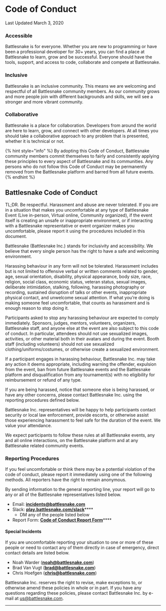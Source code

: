 # Code of Conduct

Last Updated March 3, 2020

### Accessible

Battlesnake is for everyone. Whether you are new to programming or have been a professional developer for 30+ years, you can find a place at Battlesnake to learn, grow and be successful. Everyone should have the tools, support, and access to code, collaborate and compete at Battlesnake.

### Inclusive

Battlesnake is an inclusive community. This means we are welcoming and respectful of all Battlesnake community members. As our community grows and more people join with different backgrounds and skills, we will see a stronger and more vibrant community.

### Collaborative

Battlesnake is a place for collaboration. Developers from around the world are here to learn, grow, and connect with other developers. At all times you should take a collaborative approach to any problem that is presented, whether it is technical or not.

{% hint style="info" %}
By adopting this Code of Conduct, Battlesnake community members commit themselves to fairly and consistently applying these principles to every aspect of Battlesnake and its communities. Any persons who do not follow this Code of Conduct may be permanently removed from the Battlesnake platform and barred from all future events.
{% endhint %}

## Battlesnake Code of Conduct

TL;DR. Be respectful. Harassment and abuse are never tolerated. If you are in a situation that makes you uncomfortable at any type of Battlesnake Event \(Live in-person, Virtual online, Community organized\), if the event itself is creating an unsafe or inappropriate environment, or if interacting with a Battlesnake representative or event organizer makes you uncomfortable, please report it using the procedures included in this document.

Battlesnake \(Battlesnake Inc.\) stands for inclusivity and accessibility. We believe that every single person has the right to have a safe and welcoming environment.

Harassing behaviour in any form will not be tolerated. Harassment includes but is not limited to offensive verbal or written comments related to gender, age, sexual orientation, disability, physical appearance, body size, race, religion, social class, economic status, veteran status, sexual images, deliberate intimidation, stalking, following, harassing photography or recording, sustained disruption of talks or other events, inappropriate physical contact, and unwelcome sexual attention. If what you’re doing is making someone feel uncomfortable, that counts as harassment and is enough reason to stop doing it.

Participants asked to stop any harassing behaviour are expected to comply immediately. Sponsors, judges, mentors, volunteers, organizers, Battlesnake staff, and anyone else at the event are also subject to this code of conduct. In particular, attendees should not use sexualized images, activities, or other material both in their avatars and during the event. Booth staff \(including volunteers\) should not use sexualized clothing/uniforms/costumes, or otherwise create a sexualized environment.

If a participant engages in harassing behaviour, Battlesnake Inc. may take any action it deems appropriate, including warning the offender, expulsion from the event, ban from future Battlesnake events and the Battlesnake platform and disqualification from any tournament\(s\) with no eligibility for reimbursement or refund of any type.

If you are being harassed, notice that someone else is being harassed, or have any other concerns, please contact Battlesnake Inc. using the reporting procedures defined below.

Battlesnake Inc. representatives will be happy to help participants contact security or local law enforcement, provide escorts, or otherwise assist those experiencing harassment to feel safe for the duration of the event. We value your attendance.

We expect participants to follow these rules at all Battlesnake events, any and all online interactions, on the Battlesnake platform and at any Battlesnake related community events.

### Reporting Procedures

If you feel uncomfortable or think there may be a potential violation of the code of conduct, please report it immediately using one of the following methods. All reporters have the right to remain anonymous.

By sending information to the general reporting line, your report will go to any or all of the Battlesnake representatives listed below.

* Email: [**incidents@battlesnake.com**](mailto:incidents@battlesnake.com)
* Slack: [**play.battlesnake.com/slack**](https://play.battlesnake.com/slack)\*\*\*\*
  * DM any of the people listed below
* Report Form: [**Code of Conduct Report Form**](https://forms.gle/uJPzGqdUsKU7a4Um7)\*\*\*\*

#### **Special Incidents**

If you are uncomfortable reporting your situation to one or more of these people or need to contact any of them directly in case of emergency, direct contact details are listed below.

* Noah Warder \([**noah@battlesnake.com**](mailto:noah@battlesnake.com)\)
* Brad Van Vugt \([**brad@battlesnake.com**](mailto:brad@battlesnake.com)\)
* Chris Hoefgen \([**chris@battlesnake.com**](mailto:chris@battlesnake.com)\)

Battlesnake Inc. reserves the right to revise, make exceptions to, or otherwise amend these policies in whole or in part. If you have any questions regarding these policies, please contact Battlesnake Inc. by e-mail at [us@battlesnake.com](mailto:us@battlesnake.com).



  
****

